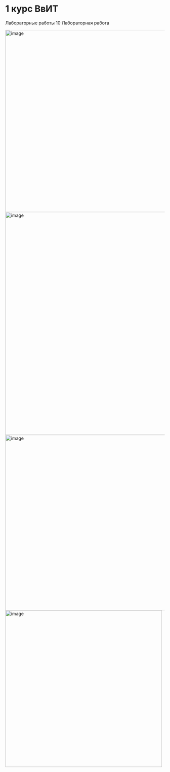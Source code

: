 # 1 курс ВвИТ
Лабораторные работы
10 Лабораторная работа

<img width="575" alt="image" src="https://github.com/user-attachments/assets/2c9b41a9-3e92-4ab1-9f78-b68b1e29800f" />

<img width="704" alt="image" src="https://github.com/user-attachments/assets/d31de9e2-e630-496e-b757-1b32c0f4e466" />

<img width="554" alt="image" src="https://github.com/user-attachments/assets/843ace73-df48-4b3c-b0bc-1c04a587c6ed" />

<img width="495" alt="image" src="https://github.com/user-attachments/assets/9c6e11ca-d2b9-43f1-aa3b-6016aa087119" />



